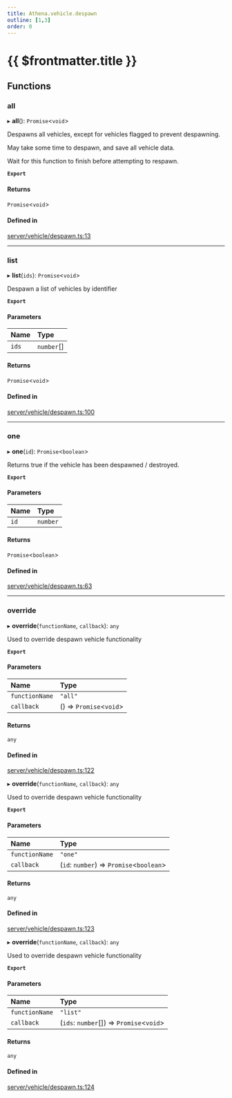 ```yaml
---
title: Athena.vehicle.despawn
outline: [1,3]
order: 0
---
```


# {{ $frontmatter.title }}


## Functions

### all

▸ **all**(): `Promise`<`void`\>

Despawns all vehicles, except for vehicles flagged to prevent despawning.

May take some time to despawn, and save all vehicle data.

Wait for this function to finish before attempting to respawn.

**`Export`**

#### Returns

`Promise`<`void`\>

#### Defined in

[server/vehicle/despawn.ts:13](https://github.com/Stuyk/altv-athena/blob/2ba937d/src/core/server/vehicle/despawn.ts#L13)

___

### list

▸ **list**(`ids`): `Promise`<`void`\>

Despawn a list of vehicles by identifier

**`Export`**

#### Parameters

| Name | Type |
| :------ | :------ |
| `ids` | `number`[] |

#### Returns

`Promise`<`void`\>

#### Defined in

[server/vehicle/despawn.ts:100](https://github.com/Stuyk/altv-athena/blob/2ba937d/src/core/server/vehicle/despawn.ts#L100)

___

### one

▸ **one**(`id`): `Promise`<`boolean`\>

Returns true if the vehicle has been despawned / destroyed.

**`Export`**

#### Parameters

| Name | Type |
| :------ | :------ |
| `id` | `number` |

#### Returns

`Promise`<`boolean`\>

#### Defined in

[server/vehicle/despawn.ts:63](https://github.com/Stuyk/altv-athena/blob/2ba937d/src/core/server/vehicle/despawn.ts#L63)

___

### override

▸ **override**(`functionName`, `callback`): `any`

Used to override despawn vehicle functionality

**`Export`**

#### Parameters

| Name | Type |
| :------ | :------ |
| `functionName` | ``"all"`` |
| `callback` | () => `Promise`<`void`\> |

#### Returns

`any`

#### Defined in

[server/vehicle/despawn.ts:122](https://github.com/Stuyk/altv-athena/blob/2ba937d/src/core/server/vehicle/despawn.ts#L122)

▸ **override**(`functionName`, `callback`): `any`

Used to override despawn vehicle functionality

**`Export`**

#### Parameters

| Name | Type |
| :------ | :------ |
| `functionName` | ``"one"`` |
| `callback` | (`id`: `number`) => `Promise`<`boolean`\> |

#### Returns

`any`

#### Defined in

[server/vehicle/despawn.ts:123](https://github.com/Stuyk/altv-athena/blob/2ba937d/src/core/server/vehicle/despawn.ts#L123)

▸ **override**(`functionName`, `callback`): `any`

Used to override despawn vehicle functionality

**`Export`**

#### Parameters

| Name | Type |
| :------ | :------ |
| `functionName` | ``"list"`` |
| `callback` | (`ids`: `number`[]) => `Promise`<`void`\> |

#### Returns

`any`

#### Defined in

[server/vehicle/despawn.ts:124](https://github.com/Stuyk/altv-athena/blob/2ba937d/src/core/server/vehicle/despawn.ts#L124)

